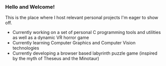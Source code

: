 ### Hello and Welcome!

This is the place where I host relevant personal projects I'm eager to show off.
- Currently working on a set of personal C programming tools and utilities as well as a dynamic VR horror game
- Currently learning Computer Graphics and Computer Vision technologies
- Currently developing a browser based labyrinth puzzle game (inspired by the myth of Theseus and the Minotaur)
